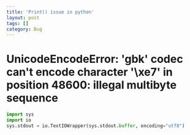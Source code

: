 ```yaml
---
title: 'Print() issue in python'
layout: post
tags: []
category: Bug
---
```

# UnicodeEncodeError: 'gbk' codec can't encode character '\xe7' in position 48600: illegal multibyte sequence

```python
import sys
import io
sys.stdout = io.TextIOWrapper(sys.stdout.buffer, encoding="utf8")
```